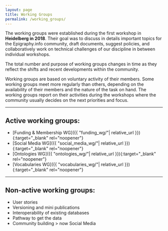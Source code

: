 ```yaml
---
layout: page
title: Working Groups
permalink: /working_groups/
---
```


The working groups were established during the first workshop in **Heidelberg in 2018**. Their goal was to discuss in details important topics for the Epigraphy.info community, draft documents, suggest policies, and collaboratively work on technical challenges of our discipline in between individual workshops. 

The total number and purpose of working groups changes in time as they reflect the shifts and recent developments within the community.

Working groups are based on voluntary activity of their members. Some working groups meet more regularly than others, depending on the availability of their members and the nature of the task on hand. The working groups report on their activities during the workshops where the community usually decides on the next priorities and focus.

---

## Active working groups:

* [Funding & Membership WG]({{ "funding_wg/"| relative_url }}){:target="_blank" rel="noopener"} 
* [Social Media WG]({{ "social_media_wg/"| relative_url }}){:target="_blank" rel="noopener"} 
* [Ontologies WG]({{ "ontologies_wg/"| relative_url }}){:target="_blank" rel="noopener"} 
* [Vocabularies WG]({{ "vocabularies_wg/"| relative_url }}){:target="_blank" rel="noopener"}
---

## Non-active working groups:

* User stories
* Versioning and mini publications
* Interoperability of existing databases
* Pathway to get the data
* Community building > now Social Media



<!-- # Template Group

Provide short description of the working group, its aims.

## Members:

* First Name, Last Name
* First Name, Last Name
* First Name, Last Name

<img src='{{site.baseurl}}/assets/XXX.jpg' style="width:100%;" alt="Image description" align="middle">

## Section 1.10.32 of "de Finibus Bonorum et Malorum", written by Cicero in 45 BC

Sed ut perspiciatis unde omnis iste natus error sit voluptatem accusantium doloremque laudantium, totam rem aperiam, eaque ipsa quae ab illo inventore veritatis et quasi architecto beatae vitae dicta sunt explicabo. Nemo enim ipsam voluptatem quia voluptas sit aspernatur aut odit aut fugit, sed quia consequuntur magni dolores eos qui ratione voluptatem sequi nesciunt. Neque porro quisquam est, qui dolorem ipsum quia dolor sit amet, consectetur, adipisci velit, sed quia non numquam eius modi tempora incidunt ut labore et dolore magnam aliquam quaerat voluptatem. Ut enim ad minima veniam, quis nostrum exercitationem ullam corporis suscipit laboriosam, nisi ut aliquid ex ea commodi consequatur? Quis autem vel eum iure reprehenderit qui in ea voluptate velit esse quam nihil molestiae consequatur, vel illum qui dolorem eum fugiat quo voluptas nulla pariatur?

## Important links

GitHub: [https://github.com/epigraphy-info](https://github.com/epigraphy-info)

Working group folder on Google Drive: [Link TBA](https://www.providesomelinkhere.org/")

E-mail contact: email@email.xxx -->










